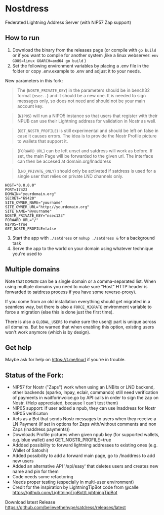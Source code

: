 # Nostdress

Federated Lightning Address Server (with NIP57 Zap support)

## How to run

1. Download the binary from the releases page (or compile with `go build` or if you want to compile for another system ,like a linux webserver:   `env GOOS=linux GOARCH=amd64 go build`   )
2. Set the following environment variables by placing a .env file in the folder or copy .env.example to .env and adjust it to your needs.

New parameters in this fork:

> The (`NOSTR_PRIVATE_KEY`) in the parameters should be in bench32 format (`nsec..`) and it should be a new one. It is needed to sign messages only, so does not need and should not be your main account key.

> (`NIP05`) will run a NIPO5 instance so that users that register with their NPUB can use their Lightning address for validation in Nostr as well. 

> (`GET_NOSTR_PROFILE`) is still experimental and should be left on false in case it causes errors. The idea is to provide the Nostr Profile picture to wallets that support it.

> (`FORWARD_URL`) can be left unset and satdress will work as before. If set, the main Page will be forwarded to the given url. The interface can then be accesed at domain.org/lnaddress

> (`LND_PRIVATE_ONLY`) should only be activated if satdress is used for a single user that relies on private LND channels only. 

```
HOST="0.0.0.0"
PORT=17423
DOMAIN="yourdomain.org"
SECRET="69420"
SITE_OWNER_NAME="yourname"
SITE_OWNER_URL="http://yourdomain.org"
SITE_NAME="@yourname"
NOSTR_PRIVATE_KEY="nsec123"
FORWARD_URL="/"
NIP05=true
GET_NOSTR_PROFILE=false
```

3. Start the app with `./satdress` or `nohup ./satdress &` for a background task
4. Serve the app to the world on your domain using whatever technique you're used to

## Multiple domains

Note that `DOMAIN` can be a single domain or a comma-separated list. When using multiple domains
you need to make sure "Host" HTTP header is forwarded to satdress process if you have some reverse-proxy).

If you come from an old installation everything should get migrated in a seamless way, but there is also a
`FORCE_MIGRATE` environment variable to force a migration (else this is done just the first time).

There is also a `GLOBAL_USERS` to make sure the user@ part is unique across all domains. But be warned that when enabling
this option, existing users won't work anymore (which is by design).

## Get help

Maybe ask for help on https://t.me/lnurl if you're in trouble.


## Status of the Fork:
- NIP57 for Nostr ("Zaps") work when using an LNBits or LND backend, other backends (sparko, lnpay, eclair, commando) still need verification of payments in waitforinvoice.go by API calls in order to sign the zap on Nostr. (Help appreciated, because I can't test them)
- NIP05 support: If user added a npub, they can use lnaddress for Nostr NIP05 verificaton
- Acts as a Bot that sends Nostr messages to users when they receive a LN Payment (if set in options for Zaps with/without comments and non Zaps (lnaddress payments))
- Downloads Profile pictures when given npub key (for supported wallets, e.g. blue wallet) and GET_NOSTR_PROFILE=true
- Addded possibility to forward lightning addresses to existing ones (e.g. Wallet of Satoshi)
- Added possibility to add a forward main page, go to /lnaddress to add new users
- Added an alternative API '/api/easy' that deletes users and creates new name and pin for them
- Code needs some refactoring
- Needs proper testing (especially in multi-user environment)
- Credit for the inspiration by LightningTipBot code from @calle
https://github.com/LightningTipBot/LightningTipBot

Download latest Release https://github.com/believethehype/satdress/releases/latest
